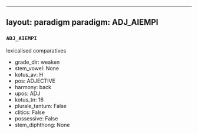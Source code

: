 
---
layout: paradigm
paradigm: ADJ_AIEMPI
---
### ` ADJ_AIEMPI `

lexicalised comparatives
* grade_dir: weaken
* stem_vowel: None
* kotus_av: H
* pos: ADJECTIVE
* harmony: back
* upos: ADJ
* kotus_tn: 16
* plurale_tantum: False
* clitics: False
* possessive: False
* stem_diphthong: None
